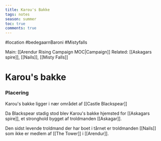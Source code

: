 ---title: Karou's Bakketags: notesseason: summertoc: truecomments: true---
#location #bedegaarnBaroni #Mistyfalls 

Main: [[Arendur Rising Campaign MOC|Campaign]] Related: [[Askagars spire]], [[Nails]], [[Misty Falls]]

# Karou's bakke

### Placering
Karou's bakke ligger i nær området af [[Castle Blackspear]]

Da Blackspear stadig stod blev Karou's bakke hjemsted for [[Askagars spire]], et stronghold bygget af troldmanden [[Askagar]]. 

Den sidst levende troldmand der har boet i tårnet er troldmanden [[Nails]] som ikke er medlem af [[The Tower]] i [[Arendur]].
